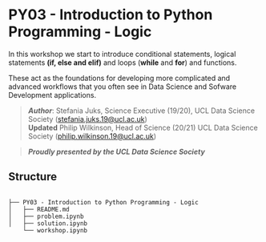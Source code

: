 # PY03 - Introduction to Python Programming - Logic

In this workshop we start to introduce conditional statements, logical statements **(if, else and elif)** and loops (**while** and **for**) and functions. 

These act as the foundations for developing more complicated and advanced workflows that you often see in Data Science and Sofware Development applications.

>***Author***: Stefania Juks, Science Executive (19/20), UCL Data Science Society (stefania.juks.19@ucl.ac.uk)<br/>
>**Updated** Philip Wilkinson, Head of Science (20/21) UCL Data Science Society (philip.wilkinson.19@ucl.ac.uk) </br>

>***Proudly presented by the UCL Data Science Society***


## Structure

```shell

├── PY03 - Introduction to Python Programming - Logic
│   ├── README.md
│   ├── problem.ipynb
│   ├── solution.ipynb
    └── workshop.ipynb

```
